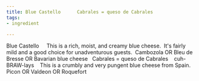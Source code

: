 ```yaml
---
title: Blue Castello      Cabrales = queso de Cabrales
tags:
- ingredient

---
```

Blue Castello     This is a rich, moist, and creamy blue cheese.  It's fairly mild and a good choice for unadventurous guests.  Cambozola OR Bleu de Bresse OR Bavarian blue cheese   Cabrales = queso de Cabrales    cuh-BRAW-lays    This is a crumbly and very pungent blue cheese from Spain.     Picon OR Valdeon OR Roquefort
